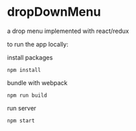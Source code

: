 # dropDownMenu
a drop menu implemented with react/redux

to run the app locally:

install packages
```
npm install
```

bundle with webpack

```
npm run build
```

run server 
```
npm start
```
